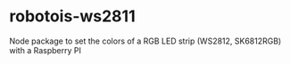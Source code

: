 # robotois-ws2811
Node package to set the colors of a RGB LED strip (WS2812, SK6812RGB) with a Raspberry PI

